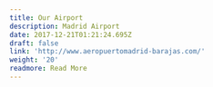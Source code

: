 ```yaml
---
title: Our Airport
description: Madrid Airport
date: 2017-12-21T01:21:24.695Z
draft: false
link: 'http://www.aeropuertomadrid-barajas.com/'
weight: '20'
readmore: Read More
---
```


